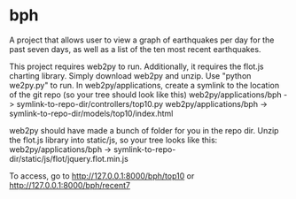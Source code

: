 bph
===
A project that allows user to view a graph of earthquakes per day for the past seven days, as well as a list of the ten most recent earthquakes.

This project requires web2py to run. Additionally, it requires the flot.js charting library.
Simply download web2py and unzip. Use "python we2py.py" to run. In web2py/applications, create a symlink to the location of the git repo (so your tree should look like this)
       web2py/applications/bph -> symlink-to-repo-dir/controllers/top10.py
       web2py/applications/bph -> symlink-to-repo-dir/models/top10/index.html

web2py should have made a bunch of folder for you in the repo dir. Unzip the flot.js library into static/js, so your tree looks like this:
       web2py/applications/bph -> symlink-to-repo-dir/static/js/flot/jquery.flot.min.js

To access, go to http://127.0.0.1:8000/bph/top10 or http://127.0.0.1:8000/bph/recent7
